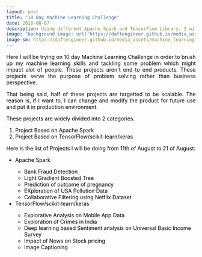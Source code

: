 ```yaml
---
layout: post
title: "10 Day Machine Learning Challenge"
date: 2018-08-07
description: Using different Apache Spark and TensorFlow Library, I will be making a machine learning project everyday for next 10 days
image: "background-image: url('https://daftengineer.github.io/media_assets/machine_learning.jpg');filter:invert(100%);filter:blur(10%);"
image-sm: https://daftengineer.github.io/media_assets/machine_learning.jpg
---
```


<div style="color:black;"><p></p>
<p style="text-align:justify;">Here I will be trying on 10 day Machine Learning Challenge in order to brush up my machine learning skills and tackling some problem which might impact alot of people. These projects aren't end to end products. These projects serve the purpose of problem solving rather than business perspective.</p>
<p style="text-align:justify;">That being said, half of these projects are targetted to be scalable. The reason is, if I want to, I can change and modify the product for future use and put it in production environment.</p>
<p style="text-align:justify;"> These projects are widely divided into 2 categories.<br />
  <ol>
    <li>Project Based on Apache Spark</li>
    <li>Project Based on TensorFlow/scikit-learn/keras</li>
  </ol>
  </p>
<p style="text-align:justify;">Here is the list of Projects I will be doing from 11th of August to 21 of August:
<ul>
        <li>Apache Spark</li>
           <ul>
              <li>Bank Fraud Detection</li>
              <li>Light Gradient Boosted Tree</li>
              <li>Prediction of outcome of pregnancy</li>
              <li>EXploration of USA Pollution Data</li>
              <li>Collaborative Filtering using Netflix Dataset</li>
          </ul>
        <li>TensorFlow/scikit-learn/keras</li>
          <ul>
              <li>Explorative Analysis on Mobile App Data</li>
              <li>Exploration of Crimes in India</li>
              <li>Deep learning based Sentiment analysis on Universal Basic Income Survey</li>
              <li>Impact of News on Stock pricing</li>
              <li>Image Captioning</li>
          </ul>
    </ul>
    
   </p>
<p>&nbsp;</p>
</div>
